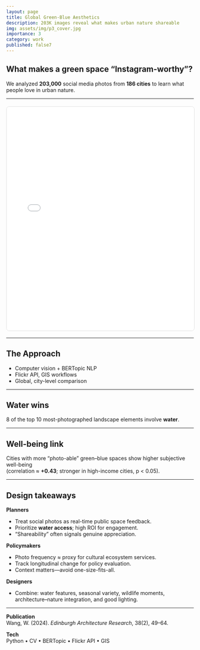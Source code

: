 ```yaml
---
layout: page
title: Global Green-Blue Aesthetics
description: 203K images reveal what makes urban nature shareable
img: assets/img/p3_cover.jpg
importance: 3
category: work
published: false7
---
```


## What makes a green space “Instagram-worthy”?
We analyzed **203,000** social media photos from **186 cities** to learn what people love in urban nature.

---

<div style="width: 100%; height: 600px; margin: 20px 0;">
  <iframe 
    src="{{ '/assets/html/global-map.html' | relative_url }}" 
    width="100%" 
    height="100%" 
    frameborder="0" 
    style="border: 1px solid #ddd; border-radius: 8px;">
  </iframe>
</div>

---


## The Approach
- Computer vision + BERTopic NLP  
- Flickr API, GIS workflows  
- Global, city-level comparison

---

## Water wins
8 of the top 10 most-photographed landscape elements involve **water**.

---

## Well-being link
Cities with more “photo-able” green–blue spaces show higher subjective well-being  
(correlation ≈ **+0.43**; stronger in high-income cities, p < 0.05).

---

## Design takeaways
**Planners**
- Treat social photos as real-time public space feedback.
- Prioritize **water access**; high ROI for engagement.
- “Shareability” often signals genuine appreciation.

**Policymakers**
- Photo frequency ≈ proxy for cultural ecosystem services.
- Track longitudinal change for policy evaluation.
- Context matters—avoid one-size-fits-all.

**Designers**
- Combine: water features, seasonal variety, wildlife moments,
  architecture–nature integration, and good lighting.

---

**Publication**  
Wang, W. (2024). *Edinburgh Architecture Research*, 38(2), 49–64.  

**Tech**  
Python • CV • BERTopic • Flickr API • GIS
